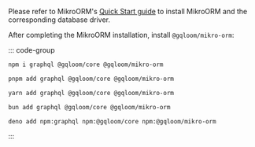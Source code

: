 Please refer to MikroORM's [Quick Start guide](https://mikro-orm.io/docs/quick-start) to install MikroORM and the corresponding database driver.

After completing the MikroORM installation, install `@gqloom/mikro-orm`:

::: code-group
```sh [npm]
npm i graphql @gqloom/core @gqloom/mikro-orm
```
```sh [pnpm]
pnpm add graphql @gqloom/core @gqloom/mikro-orm
```
```sh [yarn]
yarn add graphql @gqloom/core @gqloom/mikro-orm
```
```sh [bun]
bun add graphql @gqloom/core @gqloom/mikro-orm
```
```sh [deno]
deno add npm:graphql npm:@gqloom/core npm:@gqloom/mikro-orm
```
:::
